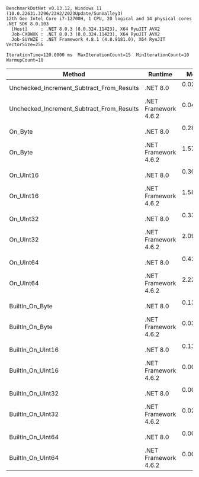 ```

BenchmarkDotNet v0.13.12, Windows 11 (10.0.22631.3296/23H2/2023Update/SunValley3)
12th Gen Intel Core i7-12700H, 1 CPU, 20 logical and 14 physical cores
.NET SDK 8.0.103
  [Host]     : .NET 8.0.3 (8.0.324.11423), X64 RyuJIT AVX2
  Job-CXBWXK : .NET 8.0.3 (8.0.324.11423), X64 RyuJIT AVX2
  Job-SUYWZE : .NET Framework 4.8.1 (4.8.9181.0), X64 RyuJIT VectorSize=256

IterationTime=120.0000 ms  MaxIterationCount=15  MinIterationCount=10
WarmupCount=10

```

| Method                                    | Runtime              |      Mean |     Error |    StdDev |    Median | Ratio | RatioSD |
|-------------------------------------------|----------------------|----------:|----------:|----------:|----------:|------:|--------:|
| Unchecked_Increment_Subtract_From_Results | .NET 8.0             | 0.0268 ns | 0.0297 ns | 0.0278 ns | 0.0242 ns |     ? |       ? |
| Unchecked_Increment_Subtract_From_Results | .NET Framework 4.6.2 | 0.0410 ns | 0.0220 ns | 0.0171 ns | 0.0419 ns |     ? |       ? |
|                                           |                      |           |           |           |           |       |         |
| On_Byte                                   | .NET 8.0             | 0.2806 ns | 0.0295 ns | 0.0213 ns | 0.2830 ns |  1.00 |    0.00 |
| On_Byte                                   | .NET Framework 4.6.2 | 1.5733 ns | 0.0840 ns | 0.0786 ns | 1.5620 ns |  5.63 |    0.54 |
|                                           |                      |           |           |           |           |       |         |
| On_UInt16                                 | .NET 8.0             | 0.3015 ns | 0.0101 ns | 0.0067 ns | 0.3024 ns |  1.00 |    0.00 |
| On_UInt16                                 | .NET Framework 4.6.2 | 1.5826 ns | 0.0488 ns | 0.0381 ns | 1.5801 ns |  5.27 |    0.13 |
|                                           |                      |           |           |           |           |       |         |
| On_UInt32                                 | .NET 8.0             | 0.3328 ns | 0.0237 ns | 0.0141 ns | 0.3312 ns |  1.00 |    0.00 |
| On_UInt32                                 | .NET Framework 4.6.2 | 2.0997 ns | 0.2337 ns | 0.1951 ns | 2.0656 ns |  6.57 |    0.65 |
|                                           |                      |           |           |           |           |       |         |
| On_UInt64                                 | .NET 8.0             | 0.4378 ns | 0.0342 ns | 0.0226 ns | 0.4345 ns |  1.00 |    0.00 |
| On_UInt64                                 | .NET Framework 4.6.2 | 2.2243 ns | 0.0866 ns | 0.0768 ns | 2.2196 ns |  5.08 |    0.21 |
|                                           |                      |           |           |           |           |       |         |
| BuiltIn_On_Byte                           | .NET 8.0             | 0.1360 ns | 0.0100 ns | 0.0059 ns | 0.1351 ns |  1.00 |    0.00 |
| BuiltIn_On_Byte                           | .NET Framework 4.6.2 | 0.0308 ns | 0.0301 ns | 0.0281 ns | 0.0312 ns |  0.27 |    0.21 |
|                                           |                      |           |           |           |           |       |         |
| BuiltIn_On_UInt16                         | .NET 8.0             | 0.1376 ns | 0.0209 ns | 0.0138 ns | 0.1345 ns |  1.00 |    0.00 |
| BuiltIn_On_UInt16                         | .NET Framework 4.6.2 | 0.0071 ns | 0.0167 ns | 0.0088 ns | 0.0039 ns |  0.05 |    0.06 |
|                                           |                      |           |           |           |           |       |         |
| BuiltIn_On_UInt32                         | .NET 8.0             | 0.0004 ns | 0.0022 ns | 0.0013 ns | 0.0000 ns |     ? |       ? |
| BuiltIn_On_UInt32                         | .NET Framework 4.6.2 | 0.0269 ns | 0.0183 ns | 0.0121 ns | 0.0297 ns |     ? |       ? |
|                                           |                      |           |           |           |           |       |         |
| BuiltIn_On_UInt64                         | .NET 8.0             | 0.0000 ns | 0.0000 ns | 0.0000 ns | 0.0000 ns |     ? |       ? |
| BuiltIn_On_UInt64                         | .NET Framework 4.6.2 | 0.0085 ns | 0.0157 ns | 0.0147 ns | 0.0000 ns |     ? |       ? |
